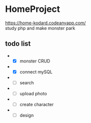 # HomeProject

https://home-kodard.codeanyapp.com/<br>
study php and make monster park<br>

## todo list

- - [X] monster CRUD
- - [X] connect mySQL
- - [ ] search
- - [ ] upload photo
- - [ ] create character
- - [ ] design

